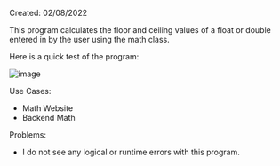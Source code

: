 Created: 02/08/2022

This program calculates the floor and ceiling values of a float or double entered in by the user using the math class.

Here is a quick test of the program:

![image](https://user-images.githubusercontent.com/104415326/167362128-da83624c-7892-4ece-9d1c-2ce1e819d298.png)

Use Cases:

 - Math Website
 - Backend Math

Problems:

 - I do not see any logical or runtime errors with this program. 
